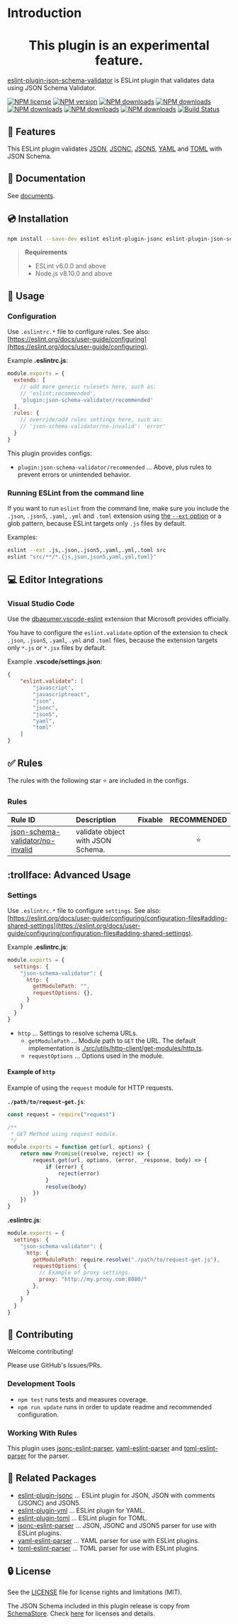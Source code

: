 # Introduction

<h1 align="center">This plugin is an experimental feature.</h1>

[eslint-plugin-json-schema-validator](https://www.npmjs.com/package/eslint-plugin-json-schema-validator) is ESLint plugin that validates data using JSON Schema Validator.

[![NPM license](https://img.shields.io/npm/l/eslint-plugin-json-schema-validator.svg)](https://www.npmjs.com/package/eslint-plugin-json-schema-validator)
[![NPM version](https://img.shields.io/npm/v/eslint-plugin-json-schema-validator.svg)](https://www.npmjs.com/package/eslint-plugin-json-schema-validator)
[![NPM downloads](https://img.shields.io/badge/dynamic/json.svg?label=downloads&colorB=green&suffix=/day&query=$.downloads&uri=https://api.npmjs.org//downloads/point/last-day/eslint-plugin-json-schema-validator&maxAge=3600)](http://www.npmtrends.com/eslint-plugin-json-schema-validator)
[![NPM downloads](https://img.shields.io/npm/dw/eslint-plugin-json-schema-validator.svg)](http://www.npmtrends.com/eslint-plugin-json-schema-validator)
[![NPM downloads](https://img.shields.io/npm/dm/eslint-plugin-json-schema-validator.svg)](http://www.npmtrends.com/eslint-plugin-json-schema-validator)
[![NPM downloads](https://img.shields.io/npm/dy/eslint-plugin-json-schema-validator.svg)](http://www.npmtrends.com/eslint-plugin-json-schema-validator)
[![NPM downloads](https://img.shields.io/npm/dt/eslint-plugin-json-schema-validator.svg)](http://www.npmtrends.com/eslint-plugin-json-schema-validator)
[![Build Status](https://github.com/ota-meshi/eslint-plugin-json-schema-validator/workflows/CI/badge.svg?branch=main)](https://github.com/ota-meshi/eslint-plugin-json-schema-validator/actions?query=workflow%3ACI)

## :name_badge: Features

This ESLint plugin validates [JSON], [JSONC], [JSON5], [YAML] and [TOML] with JSON Schema.

<!--DOCS_IGNORE_START-->

## :book: Documentation

See [documents](https://ota-meshi.github.io/eslint-plugin-json-schema-validator/).

## :cd: Installation

```bash
npm install --save-dev eslint eslint-plugin-jsonc eslint-plugin-json-schema-validator
```

> **Requirements**
>
> - ESLint v6.0.0 and above
> - Node.js v8.10.0 and above

<!--DOCS_IGNORE_END-->

## :book: Usage

<!--USAGE_SECTION_START-->
<!--USAGE_GUIDE_START-->

### Configuration

Use `.eslintrc.*` file to configure rules. See also: [https://eslint.org/docs/user-guide/configuring](https://eslint.org/docs/user-guide/configuring).

Example **.eslintrc.js**:

```js
module.exports = {
  extends: [
    // add more generic rulesets here, such as:
    // 'eslint:recommended',
    'plugin:json-schema-validator/recommended'
  ],
  rules: {
    // override/add rules settings here, such as:
    // 'json-schema-validator/no-invalid': 'error'
  }
}
```

This plugin provides configs:

- `plugin:json-schema-validator/recommended` ... Above, plus rules to prevent errors or unintended behavior.

### Running ESLint from the command line

If you want to run `eslint` from the command line, make sure you include the `.json`, `.json5`, `.yaml`, `.yml` and `.toml` extension using [the `--ext` option](https://eslint.org/docs/user-guide/configuring#specifying-file-extensions-to-lint) or a glob pattern, because ESLint targets only `.js` files by default.

Examples:

```bash
eslint --ext .js,.json,.json5,.yaml,.yml,.toml src
eslint "src/**/*.{js,json,json5,yaml,yml,toml}"
```

## :computer: Editor Integrations

### Visual Studio Code

Use the [dbaeumer.vscode-eslint](https://marketplace.visualstudio.com/items?itemName=dbaeumer.vscode-eslint) extension that Microsoft provides officially.

You have to configure the `eslint.validate` option of the extension to check `.json`, `.json5`, `.yaml`, `.yml` and `.toml` files, because the extension targets only `*.js` or `*.jsx` files by default.

Example **.vscode/settings.json**:

```json
{
    "eslint.validate": [
        "javascript",
        "javascriptreact",
        "json",
        "jsonc",
        "json5",
        "yaml",
        "toml"
    ]
}
```

<!--USAGE_GUIDE_END-->
<!--USAGE_SECTION_END-->

## :white_check_mark: Rules

<!--RULES_SECTION_START-->

<!-- The `--fix` option on the [command line](https://eslint.org/docs/user-guide/command-line-interface#fixing-problems) automatically fixes problems reported by rules which have a wrench :wrench: below.   -->
The rules with the following star :star: are included in the configs.

<!--RULES_TABLE_START-->

### Rules

| Rule ID | Description | Fixable | RECOMMENDED |
|:--------|:------------|:-------:|:-----------:|
| [json-schema-validator/no-invalid](https://ota-meshi.github.io/eslint-plugin-json-schema-validator/rules/no-invalid.html) | validate object with JSON Schema. |  | :star: |

<!--RULES_TABLE_END-->
<!--RULES_SECTION_END-->

<!--DOCS_IGNORE_START-->

<!--ADVANCED_USAGE_GUIDE_START-->

## :trollface: Advanced Usage

### Settings

Use `.eslintrc.*` file to configure `settings`. See also: [https://eslint.org/docs/user-guide/configuring/configuration-files#adding-shared-settings](https://eslint.org/docs/user-guide/configuring/configuration-files#adding-shared-settings).

Example **.eslintrc.js**:

```js
module.exports = {
  settings: {
    "json-schema-validator": {
      http: {
        getModulePath: "",
        requestOptions: {},
      }
    }
  }
}
```

- `http` ... Settings to resolve schema URLs.
  - `getModulePath` ... Module path to `GET` the URL. The default implementation is [./src/utils/http-client/get-modules/http.ts](./src/utils/http-client/get-modules/http.ts).
  - `requestOptions` ... Options used in the module.

#### Example of `http`

Example of using the `request` module for HTTP requests.

**`./path/to/request-get.js`**:

```js
const request = require("request")

/**
 * GET Method using request module.
 */
module.exports = function get(url, options) {
    return new Promise((resolve, reject) => {
        request.get(url, options, (error, _response, body) => {
            if (error) {
                reject(error)
            }
            resolve(body)
        })
    })
}
```

**.eslintrc.js**:

<!-- eslint-skip -->

```js
module.exports = {
  settings: {
    "json-schema-validator": {
      http: {
        getModulePath: require.resolve("./path/to/request-get.js"),
        requestOptions: {
          // Example of proxy settings.
          proxy: "http://my.proxy.com:8080/"
        },
      }
    }
  }
}
```

<!--ADVANCED_USAGE_GUIDE_END-->

## :beers: Contributing

Welcome contributing!

Please use GitHub's Issues/PRs.

### Development Tools

- `npm test` runs tests and measures coverage.  
- `npm run update` runs in order to update readme and recommended configuration.  

### Working With Rules

This plugin uses [jsonc-eslint-parser](https://github.com/ota-meshi/jsonc-eslint-parser), [yaml-eslint-parser](https://github.com/ota-meshi/yaml-eslint-parser) and [toml-eslint-parser](https://github.com/ota-meshi/toml-eslint-parser) for the parser.

<!--DOCS_IGNORE_END-->

## :couple: Related Packages

- [eslint-plugin-jsonc](https://github.com/ota-meshi/eslint-plugin-jsonc) ... ESLint plugin for JSON, JSON with comments (JSONC) and JSON5.
- [eslint-plugin-yml](https://github.com/ota-meshi/eslint-plugin-yml) ... ESLint plugin for YAML.
- [eslint-plugin-toml](https://github.com/ota-meshi/eslint-plugin-toml) ... ESLint plugin for TOML.
- [jsonc-eslint-parser](https://github.com/ota-meshi/jsonc-eslint-parser) ... JSON, JSONC and JSON5 parser for use with ESLint plugins.
- [yaml-eslint-parser](https://github.com/ota-meshi/yaml-eslint-parser) ... YAML parser for use with ESLint plugins.
- [toml-eslint-parser](https://github.com/ota-meshi/toml-eslint-parser) ... TOML parser for use with ESLint plugins.

## :lock: License

See the [LICENSE](LICENSE) file for license rights and limitations (MIT).

The JSON Schema included in this plugin release is copy from [SchemaStore]. Check [here](./schemastore/README.md) for licenses and details.

[SchemaStore]: https://github.com/SchemaStore/schemastore
[JSON]: https://json.org/
[JSONC]: https://github.com/microsoft/node-jsonc-parser
[JSON5]: https://json5.org/
[YAML]: https://yaml.org/
[TOML]: https://toml.io/

